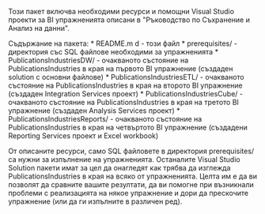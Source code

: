 ﻿Този пакет включва необходими ресурси и помощни Visual Studio проекти за BI упражненията описани в "Ръководство по Съхранение и Анализ на данни".

Съдържание на пакета:
	* README.m d						- този файл
	* prerequisites/					- директория със SQL файлове необходими за упражненията
	* PublicationsIndustriesDW/     	- очакваното състояние на PublicationsIndustries в края на първото BI упражнение (създаден solution с основни файлове)
	* PublicationsIndustriesETL/		- очакваното състояние на PublicationsIndustries в края на второто BI упражнение (създаден Integration Services проект)
	* PublicationsIndustriesCube/   	- очакваното състояние на PublicationsIndustries в края на третото BI упражнение (създаден Analysis Services проект)
	* PublicationsIndustriesReports/ 	- очакваното състояние на PublicationsIndustries в края на четвъртото BI упражнение (създадени Reporting Services проект и Excel workbook)
	
От описаните ресурси, само SQL файловете в директория prerequisites/ са нужни за изпълнение на упражненията. Останалите Visual Studio Solution пакети имат за цел да онагледят как трябва да изглежда PublicationsIndustries в края на всяко от упражненията. Целта им е да ви позволят да сравните вашите резултати, да ви помогне при възникнали проблеми с реализацията на някое упражнение и дори да прескочите упражнение (или да ги изпълните в различен ред).